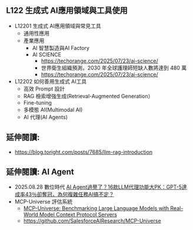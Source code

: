 ## L122 生成式 AI應用領域與工具使用
- L12201 生成式 AI應用領域與常見工具
  - 通用性應用
  - 產業應用
    - AI 智慧製造與AI Factory
    - AI SCIENCE
      - https://techorange.com/2025/07/23/ai-science/
      - 世界衛生組織預測，2030 年全球護理師短缺人數將達到 480 萬
      - https://techorange.com/2025/07/23/ai-science/ 
- L12202 如何善用生成式 AI工具
  - 高效 Prompt 設計
  - RAG 檢索增強生成(Retrieval-Augmented Generation）
  - Fine-tuning 
  - 多模態 AI(Multimodal AI)
  - AI 代理(AI Agents)
## 延伸閱讀:
- https://blog.toright.com/posts/7685/llm-rag-introduction
## 延伸閱讀: AI Agent
- 2025.08.28 數位時代 [AI Agent過譽了？16款LLM代理功能大PK：GPT-5達成率43％卻奪冠，為何複雜任務AI搞不定？](https://www.bnext.com.tw/article/84318/MCP-Universe-AI-Agent-Test)
- MCP-Universe 評估系統
  - [MCP-Universe: Benchmarking Large Language Models with Real-World Model Context Protocol Servers](https://huggingface.co/papers/2508.14704)
  - https://github.com/SalesforceAIResearch/MCP-Universe
